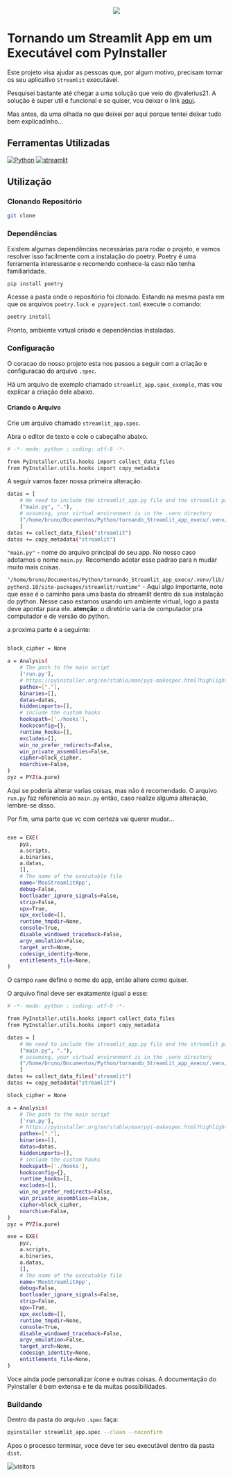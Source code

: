 <p align="center"><img src="https://img.shields.io/badge/Blinhares-white?logo=github&logoColor=181717&style=for-the-badge&label=git" /><p align="center">

# Tornando um Streamlit App em um Executável com PyInstaller

Este projeto visa ajudar as pessoas que, por algum motivo, precisam tornar os seu aplicativo `Streamlit` executável.

Pesquisei bastante até chegar a uma solução que veio do @valerius21. A solução é super util e funcional e se quiser, vou deixar o link [aqui](https://github.com/valerius21/minimal-streamlit-pyinstaller-starter).

Mas antes, da uma olhada no que deixei por aqui porque tentei deixar tudo bem explicadinho...

## Ferramentas Utilizadas

[![Python](https://img.shields.io/badge/PYTHON-white?style=for-the-badge&logo=python&logoColor=3776AB)](https://www.python.org/)
[![streamlit](https://img.shields.io/badge/streamlit-FF4B4B?style=for-the-badge&logo=streamlit&logoColor=white)](https://streamlit.io/)


## Utilização

### Clonando Repositório

```bash
git clone 
```

### Dependências

Existem algumas dependências necessárias para rodar o projeto, e vamos resolver isso facilmente com a instalação do poetry. Poetry é uma ferramenta interessante e recomendo conhece-la caso não tenha familiaridade.

```bash
pip install poetry
```

Acesse a pasta onde o repositório foi clonado. Estando na mesma pasta em que os arquivos `poetry.lock e pyproject.toml` execute o comando:

```bash
poetry install
```

Pronto, ambiente virtual criado e dependências instaladas.

### Configuração

O coracao do nosso projeto esta nos passos a seguir com a criação e configuracao do arquivo `.spec`.

Há um arquivo de exemplo chamado `streamlit_app.spec_exemplo`, mas vou explicar a criação dele abaixo.

#### Criando o Arquivo

Crie um arquivo chamado `streamlit_app.spec`.

Abra o editor de texto e cole o cabeçalho abaixo.

```bash
# -*- mode: python ; coding: utf-8 -*-

from PyInstaller.utils.hooks import collect_data_files
from PyInstaller.utils.hooks import copy_metadata
```

A seguir vamos fazer nossa primeira alteração.

```bash
datas = [
    # We need to include the streamlit_app.py file and the streamlit package
    ("main.py", "."),
    # assuming, your virtual environment is in the .venv directory
    ("/home/bruno/Documentos/Python/tornando_Streamlit_app_execu/.venv/lib/python3.10/site-packages/streamlit/runtime", "./streamlit/runtime")
    ]
datas += collect_data_files("streamlit")
datas += copy_metadata("streamlit")
```

`"main.py"` - nome do arquivo principal do seu app. No nosso caso adotamos o nome `main.py`. Recomendo adotar esse padrao para n mudar muito mais coisas.

`"/home/bruno/Documentos/Python/tornando_Streamlit_app_execu/.venv/lib/python3.10/site-packages/streamlit/runtime"` - Aqui algo importante, note que esse é o caminho para uma basta do streamlit dentro da sua instalação do python. Nesse caso estamos usando um ambiente virtual, logo a pasta deve apontar para ele.
__atenção__: o diretório varia de computador pra computador e de versão do python.

a proxima parte é a seguinte:

```bash

block_cipher = None

a = Analysis(
    # The path to the main script
    ['run.py'],
    # https://pyinstaller.org/en/stable/man/pyi-makespec.html?highlight=pathex#what-to-bundle-where-to-search
    pathex=["."],
    binaries=[],
    datas=datas,
    hiddenimports=[],
    # include the custom hooks
    hookspath=['./hooks'],
    hooksconfig={},
    runtime_hooks=[],
    excludes=[],
    win_no_prefer_redirects=False,
    win_private_assemblies=False,
    cipher=block_cipher,
    noarchive=False,
)
pyz = PYZ(a.pure)
```

Aqui se poderia alterar varias coisas, mas não é recomendado.
O arquivo `run.py` faz referencia ao `main.py` então, caso realize alguma alteração, lembre-se disso.

Por fim, uma parte que vc com certeza vai querer mudar...

```bash

exe = EXE(
    pyz,
    a.scripts,
    a.binaries,
    a.datas,
    [],
    # The name of the executable file
    name='MeuStreamlitApp',
    debug=False,
    bootloader_ignore_signals=False,
    strip=False,
    upx=True,
    upx_exclude=[],
    runtime_tmpdir=None,
    console=True,
    disable_windowed_traceback=False,
    argv_emulation=False,
    target_arch=None,
    codesign_identity=None,
    entitlements_file=None,
)
```

O campo `name` define o nome do app, então altere como quiser.

O arquivo final deve ser exatamente igual a esse:

```bash
# -*- mode: python ; coding: utf-8 -*-

from PyInstaller.utils.hooks import collect_data_files
from PyInstaller.utils.hooks import copy_metadata

datas = [
    # We need to include the streamlit_app.py file and the streamlit package
    ("main.py", "."),
    # assuming, your virtual environment is in the .venv directory
    ("/home/bruno/Documentos/Python/tornando_Streamlit_app_execu/.venv/lib/python3.10/site-packages/streamlit/runtime", "./streamlit/runtime")
    ]
datas += collect_data_files("streamlit")
datas += copy_metadata("streamlit")

block_cipher = None

a = Analysis(
    # The path to the main script
    ['run.py'],
    # https://pyinstaller.org/en/stable/man/pyi-makespec.html?highlight=pathex#what-to-bundle-where-to-search
    pathex=["."],
    binaries=[],
    datas=datas,
    hiddenimports=[],
    # include the custom hooks
    hookspath=['./hooks'],
    hooksconfig={},
    runtime_hooks=[],
    excludes=[],
    win_no_prefer_redirects=False,
    win_private_assemblies=False,
    cipher=block_cipher,
    noarchive=False,
)
pyz = PYZ(a.pure)

exe = EXE(
    pyz,
    a.scripts,
    a.binaries,
    a.datas,
    [],
    # The name of the executable file
    name='MeuStreamlitApp',
    debug=False,
    bootloader_ignore_signals=False,
    strip=False,
    upx=True,
    upx_exclude=[],
    runtime_tmpdir=None,
    console=True,
    disable_windowed_traceback=False,
    argv_emulation=False,
    target_arch=None,
    codesign_identity=None,
    entitlements_file=None,
)

```

Voce ainda pode personalizar ícone e outras coisas. A documentação do Pyinstaller é bem extensa e te da muitas possibilidades.

### Buildando

Dentro da pasta do arquivo `.spec` faça:

```bash
pyinstaller streamlit_app.spec --clean --noconfirm
```

Apos o processo terminar, voce deve ter seu executável dentro da pasta `dist`.

 ![visitors](https://visitor-badge.laobi.icu/badge?page_id=blinhares.sistema_recomendacao_de_produtos_por_frequencia)
